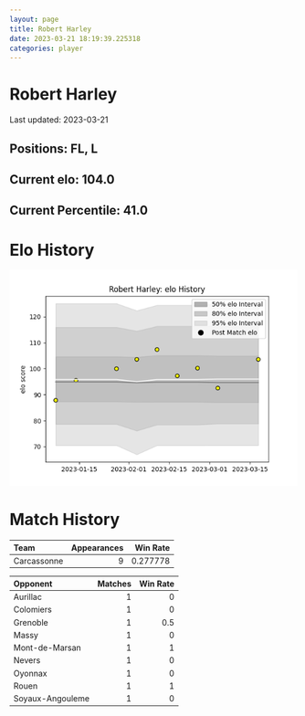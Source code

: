 ```yaml
---  
layout: page  
title: Robert Harley  
date: 2023-03-21 18:19:39.225318  
categories: player  
---
```

# Robert Harley


Last updated: 2023-03-21
## Positions: FL, L

## Current elo: 104.0

## Current Percentile: 41.0

# Elo History


![elo history](history_RobertHarley.png)
# Match History


| Team        |   Appearances |   Win Rate |
|:------------|--------------:|-----------:|
| Carcassonne |             9 |   0.277778 |

| Opponent         |   Matches |   Win Rate |
|:-----------------|----------:|-----------:|
| Aurillac         |         1 |        0   |
| Colomiers        |         1 |        0   |
| Grenoble         |         1 |        0.5 |
| Massy            |         1 |        0   |
| Mont-de-Marsan   |         1 |        1   |
| Nevers           |         1 |        0   |
| Oyonnax          |         1 |        0   |
| Rouen            |         1 |        1   |
| Soyaux-Angouleme |         1 |        0   |